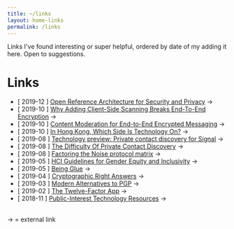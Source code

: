 ```yaml
---
title: ~/links
layout: home-links
permalink: /links
---
```


Links I've found interesting or super helpful, ordered by date of my adding it here. Open to suggestions.

# Links 
- \[ 2019-12 \] [Open Reference Architecture for Security and Privacy](https://security-and-privacy-reference-architecture.readthedocs.io/en/latest/06-secmodels.html) ->
- \[ 2019-10 \] [Why Adding Client-Side Scanning Breaks End-To-End Encryption](https://www.eff.org/deeplinks/2019/11/why-adding-client-side-scanning-breaks-end-end-encryption) ->
- \[ 2019-10 \] [Content Moderation for End-to-End Encrypted Messaging](https://freedom-to-tinker.com/2019/10/06/content-moderation-for-end-to-end-encrypted-messaging/) ->
- \[ 2019-10 \] [In Hong Kong, Which Side Is Technology On?](https://www.wired.com/story/hong-kong-protests-digital-technology/) ->
- \[ 2019-08 \] [Technology preview: Private contact discovery for Signal](https://signal.org/blog/private-contact-discovery/) ->
- \[ 2019-08 \] [The Difficulty Of Private Contact Discovery](https://signal.org/blog/contact-discovery/) ->
- \[ 2019-08 \] [Factoring the Noise protocol matrix](https://latacora.micro.blog/factoring-the-noise/) ->
- \[ 2019-05 \] [HCI Guidelines for Gender Equity and Inclusivity](https://www.morgan-klaus.com/sigchi-gender-guidelines) ->
- \[ 2019-05 \] [Being Glue](https://noidea.dog/glue) ->
- \[ 2019-04 \] [Cryptographic Right Answers](https://latacora.singles/2018/04/03/cryptographic-right-answers.html) ->
- \[ 2019-03 \] [Modern Alternatives to PGP](https://blog.gtank.cc/modern-alternatives-to-pgp/) ->
- \[ 2019-02 \] [The Twelve-Factor App](https://12factor.net/) ->
- \[ 2018-11 \] [Public-Interest Technology Resources](https://public-interest-tech.com/) ->

<br>
-> = external link
